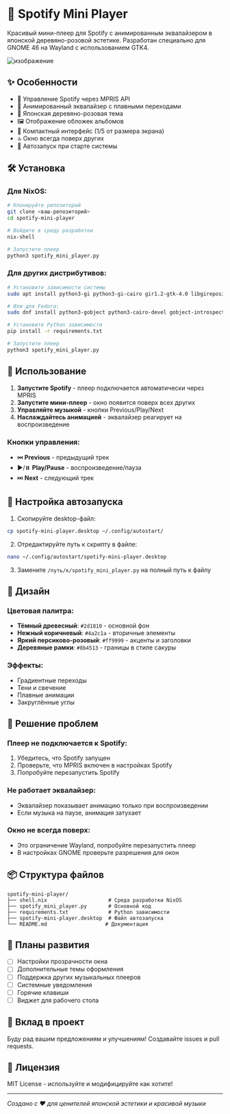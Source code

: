 # 🌸 Spotify Mini Player

Красивый мини-плеер для Spotify с анимированным эквалайзером в японской деревяно-розовой эстетике. Разработан специально для GNOME 46 на Wayland с использованием GTK4.

![изображение](https://github.com/user-attachments/assets/01cceae1-772f-4ff2-ad21-49603facfcf8)

## ✨ Особенности

- 🎵 Управление Spotify через MPRIS API
- 🎨 Анимированный эквалайзер с плавными переходами
- 🌸 Японская деревяно-розовая тема
- 🖼️ Отображение обложек альбомов
- 📱 Компактный интерфейс (1/5 от размера экрана)
- 🔝 Окно всегда поверх других
- 🚀 Автозапуск при старте системы

## 🛠️ Установка

### Для NixOS:

```bash
# Клонируйте репозиторий
git clone <ваш-репозиторий>
cd spotify-mini-player

# Войдите в среду разработки
nix-shell

# Запустите плеер
python3 spotify_mini_player.py
```

### Для других дистрибутивов:

```bash
# Установите зависимости системы
sudo apt install python3-gi python3-gi-cairo gir1.2-gtk-4.0 libgirepository1.0-dev

# Или для Fedora:
sudo dnf install python3-gobject python3-cairo-devel gobject-introspection-devel gtk4-devel

# Установите Python зависимости
pip install -r requirements.txt

# Запустите плеер
python3 spotify_mini_player.py
```

## 🎯 Использование

1. **Запустите Spotify** - плеер подключается автоматически через MPRIS
2. **Запустите мини-плеер** - окно появится поверх всех других
3. **Управляйте музыкой** - кнопки Previous/Play/Next
4. **Наслаждайтесь анимацией** - эквалайзер реагирует на воспроизведение

### Кнопки управления:
- ⏮️ **Previous** - предыдущий трек
- ▶️/⏸️ **Play/Pause** - воспроизведение/пауза
- ⏭️ **Next** - следующий трек

## 🔧 Настройка автозапуска

1. Скопируйте desktop-файл:
```bash
cp spotify-mini-player.desktop ~/.config/autostart/
```

2. Отредактируйте путь к скрипту в файле:
```bash
nano ~/.config/autostart/spotify-mini-player.desktop
```

3. Замените `/путь/к/spotify_mini_player.py` на полный путь к файлу

## 🎨 Дизайн

### Цветовая палитра:
- **Тёмный древесный**: `#2d1810` - основной фон
- **Нежный коричневый**: `#4a2c1a` - вторичные элементы  
- **Яркий персиково-розовый**: `#ff9999` - акценты и заголовки
- **Деревяные рамки**: `#8b4513` - границы в стиле сакуры

### Эффекты:
- Градиентные переходы
- Тени и свечение
- Плавные анимации
- Закруглённые углы

## 🐛 Решение проблем

### Плеер не подключается к Spotify:
1. Убедитесь, что Spotify запущен
2. Проверьте, что MPRIS включен в настройках Spotify
3. Попробуйте перезапустить Spotify

### Не работает эквалайзер:
- Эквалайзер показывает анимацию только при воспроизведении
- Если музыка на паузе, анимация затухает

### Окно не всегда поверх:
- Это ограничение Wayland, попробуйте перезапустить плеер
- В настройках GNOME проверьте разрешения для окон

## 📦 Структура файлов

```
spotify-mini-player/
├── shell.nix                    # Среда разработки NixOS
├── spotify_mini_player.py       # Основной код
├── requirements.txt             # Python зависимости
├── spotify-mini-player.desktop  # Файл автозапуска
└── README.md                   # Документация
```

## 🔮 Планы развития

- [ ] Настройки прозрачности окна
- [ ] Дополнительные темы оформления
- [ ] Поддержка других музыкальных плееров
- [ ] Системные уведомления
- [ ] Горячие клавиши
- [ ] Виджет для рабочего стола

## 🤝 Вклад в проект

Буду рад вашим предложениям и улучшениям! Создавайте issues и pull requests.

## 📄 Лицензия

MIT License - используйте и модифицируйте как хотите!

---

*Создано с ❤️ для ценителей японской эстетики и красивой музыки*
